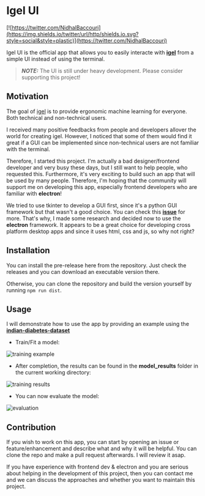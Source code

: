 # Igel UI

[![https://twitter.com/NidhalBaccouri](https://img.shields.io/twitter/url/http/shields.io.svg?style=social&style=plastic)](https://twitter.com/NidhalBaccouri)


Igel UI is the official app that allows you to easily interacte with [**igel**](https://github.com/nidhaloff/igel) from a simple UI instead of using the terminal.

> **_NOTE:_**  The UI is still under heavy development. Please consider supporting this project!


## Motivation

The goal of [igel](https://github.com/nidhaloff/igel) is to provide ergonomic machine learning for everyone. Both technical and non-technical users. 

I received many positive feedbacks from people and developers allover the world for creating igel. However, I noticed that some of them would find it great if a GUI can be implemented since non-technical users are not familiar with the terminal.

Therefore, I started this project. I'm actually a bad designer/frontend developer and very busy these days, but I still want to help people, who requested this. Furthermore, it's very exciting to build such an app that will be used by many people. Therefore, I'm hoping that the community will support me on developing this app, especially frontend developers who are familiar with **electron**! 

We tried to use tkinter to develop a GUI first, since it's a python GUI framework but that wasn't a good choice. You can check this [**issue**](https://github.com/nidhaloff/igel/issues/17) for more. That's why, I made some research and decided now to use the **electron** framework. It appears to be a great choice for developing cross platform desktop apps and since it uses html, css and js, so why not right?

## Installation

You can install the pre-release here from the repository. Just check the releases and you can download an executable version there.

Otherwise, you can clone the repository and build the version yourself by running `npm run dist`.

## Usage

I will demonstrate how to use the app by providing an example using the [**indian-diabetes-dataset**](https://github.com/nidhaloff/igel/tree/master/examples/data/indian-diabetes)

- Train/Fit a model:

![training example](assets/train.gif)

- After completion, the results can be found in the **model_results** folder in the current working directory:

![training results](assets/train-res.gif)

- You can now evaluate the model:

![evaluation](assets/eval.gif)

## Contribution

If you wish to work on this app, you can start by opening an issue or feature/enhancement and describe what and why it will be helpful. You can clone the repo and make a pull request afterwards. I will review it asap.

If you have experience with frontend dev & electron and you are serious about helping in the development of this project, then you can contact me and we can discuss the approaches and whether you want to maintain this project.